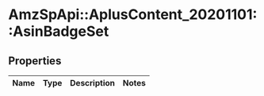 # AmzSpApi::AplusContent_20201101::AsinBadgeSet

## Properties
Name | Type | Description | Notes
------------ | ------------- | ------------- | -------------


